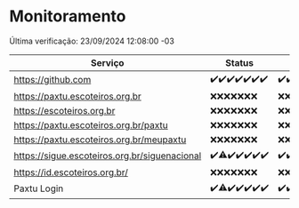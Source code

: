 # Monitoramento

Última verificação: 23/09/2024 12:08:00 -03

|Serviço|Status|Últimas 24h|
|---|---|---|
|https://github.com|<span title="2024-09-16: OK=23">✔️</span><span title="2024-09-17: OK=24">✔️</span><span title="2024-09-18: OK=23">✔️</span><span title="2024-09-19: OK=23">✔️</span><span title="2024-09-20: OK=23">✔️</span><span title="2024-09-21: OK=23">✔️</span><span title="2024-09-22: OK=15">✔️</span>|<span title="22/09/2024 13:08:00 -03 : 200">✔️</span><span title="22/09/2024 14:07:00 -03 : 200">✔️</span><span title="22/09/2024 15:09:00 -03 : 200">✔️</span><span title="22/09/2024 16:05:00 -03 : 200">✔️</span><span title="22/09/2024 17:08:00 -03 : 200">✔️</span><span title="22/09/2024 18:06:00 -03 : 200">✔️</span><span title="22/09/2024 19:06:00 -03 : 200">✔️</span><span title="22/09/2024 20:08:00 -03 : 200">✔️</span><span title="22/09/2024 21:40:00 -03 : 200">✔️</span><span title="22/09/2024 23:10:00 -03 : 200">✔️</span><span title="23/09/2024 00:14:00 -03 : 200">✔️</span><span title="23/09/2024 01:10:00 -03 : 200">✔️</span><span title="23/09/2024 02:08:00 -03 : 200">✔️</span><span title="23/09/2024 03:12:00 -03 : 200">✔️</span><span title="23/09/2024 04:08:00 -03 : 200">✔️</span><span title="23/09/2024 05:11:00 -03 : 200">✔️</span><span title="23/09/2024 06:09:00 -03 : 200">✔️</span><span title="23/09/2024 07:09:00 -03 : 200">✔️</span><span title="23/09/2024 08:07:00 -03 : 200">✔️</span><span title="23/09/2024 09:15:00 -03 : 200">✔️</span><span title="23/09/2024 10:17:00 -03 : 200">✔️</span><span title="23/09/2024 11:07:00 -03 : 200">✔️</span><span title="23/09/2024 12:08:00 -03 : 200">✔️</span>|
|https://paxtu.escoteiros.org.br|<span title="2024-09-16: Falhas=23">❌</span><span title="2024-09-17: Falhas=24">❌</span><span title="2024-09-18: Falhas=23">❌</span><span title="2024-09-19: Falhas=23">❌</span><span title="2024-09-20: Falhas=23">❌</span><span title="2024-09-21: Falhas=23">❌</span><span title="2024-09-22: Falhas=15">❌</span>|<span title="22/09/2024 13:08:00 -03 : 403">❌</span><span title="22/09/2024 14:07:00 -03 : 403">❌</span><span title="22/09/2024 15:09:00 -03 : 403">❌</span><span title="22/09/2024 16:05:00 -03 : 403">❌</span><span title="22/09/2024 17:08:00 -03 : 403">❌</span><span title="22/09/2024 18:06:00 -03 : 403">❌</span><span title="22/09/2024 19:06:00 -03 : 403">❌</span><span title="22/09/2024 20:08:00 -03 : 403">❌</span><span title="22/09/2024 21:40:00 -03 : 403">❌</span><span title="22/09/2024 23:10:00 -03 : 403">❌</span><span title="23/09/2024 00:14:00 -03 : 403">❌</span><span title="23/09/2024 01:10:00 -03 : 403">❌</span><span title="23/09/2024 02:08:00 -03 : 403">❌</span><span title="23/09/2024 03:12:00 -03 : 403">❌</span><span title="23/09/2024 04:08:00 -03 : 403">❌</span><span title="23/09/2024 05:11:00 -03 : 403">❌</span><span title="23/09/2024 06:09:00 -03 : 403">❌</span><span title="23/09/2024 07:09:00 -03 : 403">❌</span><span title="23/09/2024 08:07:00 -03 : 403">❌</span><span title="23/09/2024 09:15:00 -03 : 403">❌</span><span title="23/09/2024 10:17:00 -03 : 403">❌</span><span title="23/09/2024 11:07:00 -03 : 403">❌</span><span title="23/09/2024 12:08:00 -03 : 403">❌</span>|
|https://escoteiros.org.br|<span title="2024-09-16: Falhas=23">❌</span><span title="2024-09-17: Falhas=24">❌</span><span title="2024-09-18: Falhas=23">❌</span><span title="2024-09-19: Falhas=23">❌</span><span title="2024-09-20: Falhas=23">❌</span><span title="2024-09-21: Falhas=23">❌</span><span title="2024-09-22: Falhas=15">❌</span>|<span title="22/09/2024 13:08:00 -03 : 403">❌</span><span title="22/09/2024 14:07:00 -03 : 403">❌</span><span title="22/09/2024 15:09:00 -03 : 403">❌</span><span title="22/09/2024 16:05:00 -03 : 403">❌</span><span title="22/09/2024 17:08:00 -03 : 403">❌</span><span title="22/09/2024 18:06:00 -03 : 403">❌</span><span title="22/09/2024 19:06:00 -03 : 403">❌</span><span title="22/09/2024 20:08:00 -03 : 403">❌</span><span title="22/09/2024 21:40:00 -03 : 403">❌</span><span title="22/09/2024 23:10:00 -03 : 403">❌</span><span title="23/09/2024 00:14:00 -03 : 403">❌</span><span title="23/09/2024 01:10:00 -03 : 403">❌</span><span title="23/09/2024 02:08:00 -03 : 403">❌</span><span title="23/09/2024 03:12:00 -03 : 403">❌</span><span title="23/09/2024 04:08:00 -03 : 403">❌</span><span title="23/09/2024 05:11:00 -03 : 403">❌</span><span title="23/09/2024 06:09:00 -03 : 403">❌</span><span title="23/09/2024 07:09:00 -03 : 403">❌</span><span title="23/09/2024 08:07:00 -03 : 403">❌</span><span title="23/09/2024 09:15:00 -03 : 403">❌</span><span title="23/09/2024 10:17:00 -03 : 403">❌</span><span title="23/09/2024 11:07:00 -03 : 403">❌</span><span title="23/09/2024 12:08:00 -03 : 403">❌</span>|
|https://paxtu.escoteiros.org.br/paxtu|<span title="2024-09-16: Falhas=23">❌</span><span title="2024-09-17: Falhas=24">❌</span><span title="2024-09-18: Falhas=23">❌</span><span title="2024-09-19: Falhas=23">❌</span><span title="2024-09-20: Falhas=23">❌</span><span title="2024-09-21: Falhas=23">❌</span><span title="2024-09-22: Falhas=15">❌</span>|<span title="22/09/2024 13:08:00 -03 : 403">❌</span><span title="22/09/2024 14:07:00 -03 : 403">❌</span><span title="22/09/2024 15:09:00 -03 : 403">❌</span><span title="22/09/2024 16:05:00 -03 : 403">❌</span><span title="22/09/2024 17:08:00 -03 : 403">❌</span><span title="22/09/2024 18:06:00 -03 : 403">❌</span><span title="22/09/2024 19:06:00 -03 : 403">❌</span><span title="22/09/2024 20:08:00 -03 : 403">❌</span><span title="22/09/2024 21:40:00 -03 : 403">❌</span><span title="22/09/2024 23:10:00 -03 : 403">❌</span><span title="23/09/2024 00:14:00 -03 : 403">❌</span><span title="23/09/2024 01:10:00 -03 : 403">❌</span><span title="23/09/2024 02:08:00 -03 : 403">❌</span><span title="23/09/2024 03:12:00 -03 : 403">❌</span><span title="23/09/2024 04:08:00 -03 : 403">❌</span><span title="23/09/2024 05:11:00 -03 : 403">❌</span><span title="23/09/2024 06:09:00 -03 : 403">❌</span><span title="23/09/2024 07:09:00 -03 : 403">❌</span><span title="23/09/2024 08:07:00 -03 : 403">❌</span><span title="23/09/2024 09:15:00 -03 : 403">❌</span><span title="23/09/2024 10:17:00 -03 : 403">❌</span><span title="23/09/2024 11:07:00 -03 : 403">❌</span><span title="23/09/2024 12:08:00 -03 : 403">❌</span>|
|https://paxtu.escoteiros.org.br/meupaxtu|<span title="2024-09-16: Falhas=23">❌</span><span title="2024-09-17: Falhas=24">❌</span><span title="2024-09-18: Falhas=23">❌</span><span title="2024-09-19: Falhas=23">❌</span><span title="2024-09-20: Falhas=23">❌</span><span title="2024-09-21: Falhas=23">❌</span><span title="2024-09-22: Falhas=15">❌</span>|<span title="22/09/2024 13:08:00 -03 : 403">❌</span><span title="22/09/2024 14:07:00 -03 : 403">❌</span><span title="22/09/2024 15:09:00 -03 : 403">❌</span><span title="22/09/2024 16:05:00 -03 : 403">❌</span><span title="22/09/2024 17:08:00 -03 : 403">❌</span><span title="22/09/2024 18:06:00 -03 : 403">❌</span><span title="22/09/2024 19:07:00 -03 : 403">❌</span><span title="22/09/2024 20:08:00 -03 : 403">❌</span><span title="22/09/2024 21:40:00 -03 : 403">❌</span><span title="22/09/2024 23:10:00 -03 : 403">❌</span><span title="23/09/2024 00:14:00 -03 : 403">❌</span><span title="23/09/2024 01:10:00 -03 : 403">❌</span><span title="23/09/2024 02:08:00 -03 : 403">❌</span><span title="23/09/2024 03:12:00 -03 : 403">❌</span><span title="23/09/2024 04:08:00 -03 : 403">❌</span><span title="23/09/2024 05:11:00 -03 : 403">❌</span><span title="23/09/2024 06:09:00 -03 : 403">❌</span><span title="23/09/2024 07:09:00 -03 : 403">❌</span><span title="23/09/2024 08:07:00 -03 : 403">❌</span><span title="23/09/2024 09:15:00 -03 : 403">❌</span><span title="23/09/2024 10:17:00 -03 : 403">❌</span><span title="23/09/2024 11:07:00 -03 : 403">❌</span><span title="23/09/2024 12:08:00 -03 : 403">❌</span>|
|https://sigue.escoteiros.org.br/siguenacional|<span title="2024-09-16: OK=23">✔️</span><span title="2024-09-17: OK=23, Falhas=1">⚠️</span><span title="2024-09-18: OK=23">✔️</span><span title="2024-09-19: OK=23">✔️</span><span title="2024-09-20: OK=23">✔️</span><span title="2024-09-21: OK=23">✔️</span><span title="2024-09-22: OK=15">✔️</span>|<span title="22/09/2024 13:08:00 -03 : 200">✔️</span><span title="22/09/2024 14:07:00 -03 : 200">✔️</span><span title="22/09/2024 15:09:00 -03 : 200">✔️</span><span title="22/09/2024 16:05:00 -03 : 200">✔️</span><span title="22/09/2024 17:08:00 -03 : 200">✔️</span><span title="22/09/2024 18:06:00 -03 : 200">✔️</span><span title="22/09/2024 19:07:00 -03 : 200">✔️</span><span title="22/09/2024 20:08:00 -03 : 200">✔️</span><span title="22/09/2024 21:40:00 -03 : 200">✔️</span><span title="22/09/2024 23:10:00 -03 : 200">✔️</span><span title="23/09/2024 00:14:00 -03 : 200">✔️</span><span title="23/09/2024 01:10:00 -03 : 200">✔️</span><span title="23/09/2024 02:08:00 -03 : 200">✔️</span><span title="23/09/2024 03:12:00 -03 : 200">✔️</span><span title="23/09/2024 04:08:00 -03 : 200">✔️</span><span title="23/09/2024 05:11:00 -03 : 200">✔️</span><span title="23/09/2024 06:09:00 -03 : 200">✔️</span><span title="23/09/2024 07:09:00 -03 : 200">✔️</span><span title="23/09/2024 08:07:00 -03 : 200">✔️</span><span title="23/09/2024 09:15:00 -03 : 200">✔️</span><span title="23/09/2024 10:17:00 -03 : 200">✔️</span><span title="23/09/2024 11:07:00 -03 : 200">✔️</span><span title="23/09/2024 12:08:00 -03 : 200">✔️</span>|
|https://id.escoteiros.org.br/|<span title="2024-09-16: Falhas=23">❌</span><span title="2024-09-17: Falhas=24">❌</span><span title="2024-09-18: Falhas=23">❌</span><span title="2024-09-19: Falhas=23">❌</span><span title="2024-09-20: Falhas=23">❌</span><span title="2024-09-21: Falhas=23">❌</span><span title="2024-09-22: Falhas=15">❌</span>|<span title="22/09/2024 13:08:00 -03 : 403">❌</span><span title="22/09/2024 14:07:00 -03 : 403">❌</span><span title="22/09/2024 15:09:00 -03 : 403">❌</span><span title="22/09/2024 16:05:00 -03 : 403">❌</span><span title="22/09/2024 17:08:00 -03 : 403">❌</span><span title="22/09/2024 18:06:00 -03 : 403">❌</span><span title="22/09/2024 19:07:00 -03 : 403">❌</span><span title="22/09/2024 20:08:00 -03 : 403">❌</span><span title="22/09/2024 21:40:00 -03 : 403">❌</span><span title="22/09/2024 23:10:00 -03 : 403">❌</span><span title="23/09/2024 00:14:00 -03 : 403">❌</span><span title="23/09/2024 01:10:00 -03 : 403">❌</span><span title="23/09/2024 02:08:00 -03 : 403">❌</span><span title="23/09/2024 03:12:00 -03 : 403">❌</span><span title="23/09/2024 04:08:00 -03 : 403">❌</span><span title="23/09/2024 05:11:00 -03 : 403">❌</span><span title="23/09/2024 06:09:00 -03 : 403">❌</span><span title="23/09/2024 07:09:00 -03 : 403">❌</span><span title="23/09/2024 08:07:00 -03 : 403">❌</span><span title="23/09/2024 09:15:00 -03 : 403">❌</span><span title="23/09/2024 10:17:00 -03 : 403">❌</span><span title="23/09/2024 11:07:00 -03 : 403">❌</span><span title="23/09/2024 12:08:00 -03 : 403">❌</span>|
|Paxtu Login|<span title="2024-09-16: OK=23">✔️</span><span title="2024-09-17: OK=23, Falhas=1">⚠️</span><span title="2024-09-18: OK=23">✔️</span><span title="2024-09-19: OK=23">✔️</span><span title="2024-09-20: OK=23">✔️</span><span title="2024-09-21: OK=23">✔️</span><span title="2024-09-22: OK=15">✔️</span>|<span title="22/09/2024 13:08:00 -03 : 200">✔️</span><span title="22/09/2024 14:07:00 -03 : 200">✔️</span><span title="22/09/2024 15:09:00 -03 : 200">✔️</span><span title="22/09/2024 16:05:00 -03 : 200">✔️</span><span title="22/09/2024 17:08:00 -03 : 200">✔️</span><span title="22/09/2024 18:06:00 -03 : 200">✔️</span><span title="22/09/2024 19:07:00 -03 : 200">✔️</span><span title="22/09/2024 20:08:00 -03 : 200">✔️</span><span title="22/09/2024 21:40:00 -03 : 200">✔️</span><span title="22/09/2024 23:10:00 -03 : 200">✔️</span><span title="23/09/2024 00:14:00 -03 : 200">✔️</span><span title="23/09/2024 01:10:00 -03 : 200">✔️</span><span title="23/09/2024 02:08:00 -03 : 200">✔️</span><span title="23/09/2024 03:12:00 -03 : 200">✔️</span><span title="23/09/2024 04:08:00 -03 : 200">✔️</span><span title="23/09/2024 05:11:00 -03 : 200">✔️</span><span title="23/09/2024 06:09:00 -03 : 200">✔️</span><span title="23/09/2024 07:09:00 -03 : 200">✔️</span><span title="23/09/2024 08:07:00 -03 : 200">✔️</span><span title="23/09/2024 09:15:00 -03 : 200">✔️</span><span title="23/09/2024 10:17:00 -03 : 200">✔️</span><span title="23/09/2024 11:07:00 -03 : 200">✔️</span><span title="23/09/2024 12:08:00 -03 : 200">✔️</span>|
